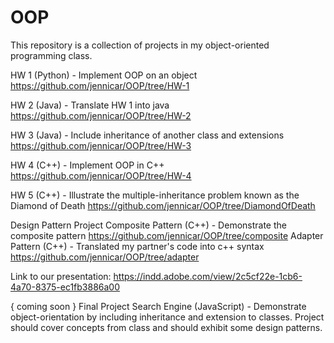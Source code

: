 # OOP

This repository is a collection of projects in my object-oriented programming class.

HW 1 (Python) - Implement OOP on an object
https://github.com/jennicar/OOP/tree/HW-1

HW 2 (Java) - Translate HW 1 into java
https://github.com/jennicar/OOP/tree/HW-2

HW 3 (Java) - Include inheritance of another class and extensions
https://github.com/jennicar/OOP/tree/HW-3

HW 4 (C++) - Implement OOP in C++
https://github.com/jennicar/OOP/tree/HW-4

HW 5 (C++) - Illustrate the multiple-inheritance problem known as the Diamond of Death
https://github.com/jennicar/OOP/tree/DiamondOfDeath

Design Pattern Project
Composite Pattern (C++) - Demonstrate the composite pattern
https://github.com/jennicar/OOP/tree/composite
Adapter Pattern (C++) - Translated my partner's code into c++ syntax
https://github.com/jennicar/OOP/tree/adapter

Link to our presentation: https://indd.adobe.com/view/2c5cf22e-1cb6-4a70-8375-ec1fb3886a00

{ coming soon }
Final Project
Search Engine (JavaScript) - Demonstrate object-orientation by including inheritance and extension to classes. Project should cover concepts from class and should exhibit some design patterns.
